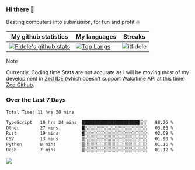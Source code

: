 ### Hi there 👋
<p>Beating computers into submission, for fun and profit 🔥</p>

|My github statistics|My languages|Streaks|
|-|-|-|
|[![Fidele's github stats](https://github-readme-stats.vercel.app/api?username=itfidele&count_private=true&show_icons=true&theme=dark&hide_title=true)](https://github.com/itfidele)|[![Top Langs](https://github-readme-stats.vercel.app/api/top-langs/?username=itfidele&show_icons=true&langs_count=8&theme=dark&layout=compact&hide_title=true)](https://github.com/itfidele)|![itfidele](https://github-readme-streak-stats.herokuapp.com/?user=itfidele&theme=dark)

> [!NOTE]  
> Currently, Coding time Stats are not accurate as i will be moving most of my development in <a href="https://zed.dev" target="_blank"> Zed IDE </a> (which doesn't support Wakatime API at this time) <a href="https://github.com/zed-industries/zed">Zed Github</a>.

### Over the Last 7 Days
<!--START_SECTION:waka-->

```txt
Total Time: 11 hrs 20 mins

TypeScript   10 hrs 24 mins  ██████████████████████░░░   88.26 %
Other        27 mins         █░░░░░░░░░░░░░░░░░░░░░░░░   03.86 %
Rust         19 mins         ▓░░░░░░░░░░░░░░░░░░░░░░░░   02.69 %
CSV          13 mins         ▒░░░░░░░░░░░░░░░░░░░░░░░░   01.93 %
Python       8 mins          ▒░░░░░░░░░░░░░░░░░░░░░░░░   01.16 %
Bash         7 mins          ▒░░░░░░░░░░░░░░░░░░░░░░░░   01.12 %
```

<!--END_SECTION:waka-->



![](https://komarev.com/ghpvc/?username=itfidele)
